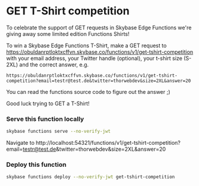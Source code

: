 # GET T-Shirt competition

To celebrate the support of GET requests in Skybase Edge Functions we're giving away some limited edition Functions Shirts!

To win a Skybase Edge Functions T-Shirt, make a GET request to https://obuldanrptloktxcffvn.skybase.co/functions/v1/get-tshirt-competition with your email address, your Twitter handle (optional), your t-shirt size (S-2XL) and the correct answer, e.g.

```text
https://obuldanrptloktxcffvn.skybase.co/functions/v1/get-tshirt-competition?email=testr@test.de&twitter=thorwebdev&size=2XL&answer=20
```

You can read the functions source code to figure out the answer ;)

Good luck trying to GET a T-Shirt!

### Serve this function locally

```bash
skybase functions serve --no-verify-jwt
```

Navigate to http://localhost:54321/functions/v1/get-tshirt-competition?email=testr@test.de&twitter=thorwebdev&size=2XL&answer=20

### Deploy this function

```bash
skybase functions deploy --no-verify-jwt get-tshirt-competition
```
